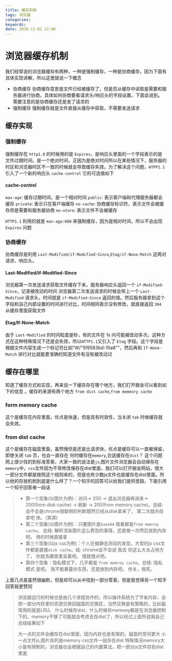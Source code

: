 ```yaml
---
title: 缓存机制
tags: 浏览器
categories: 
keywords: 
date: 2020-11-02 22:06
---
```


# 浏览器缓存机制

我们经常说的浏览器缓存有两种，一种是强制缓存，一种是协商缓存，因为下面有具体实现讲解，所以这里就说一下概念

- 协商缓存
    协商缓存意思是文件已经被缓存了，但是否从缓存中读取是需要和服务器进行协商，具体如何协商要看请求头/响应头的字段设置，下面会说到。需要注意的是协商缓存还是发了请求的
- 强制缓存
    强制缓存就是文件直接从缓存中获取，不需要发送请求

## 缓存实现

### 强制缓存

强制缓存在 `http1.0` 的时候用的是 `Expires`，是响应头里面的一个字段表示的是文件过期时间。是一个绝对时间，正因为是绝对时间所以在某些情况下，服务器的时区和浏览器时区不一致的时候就会导致缓存失效。为了解决这个问题，`HTPP1.1` 引入了一个新的响应头 `cache-control` 它的可选值如下

#### cache-control

`max-age`: 缓存过期时间，是一个相对时间
`public`: 表示客户端和代理服务器都会缓存
`private`: 表示只在客户端缓存
`no-cache`: 协商缓存标识符，表示文件会被缓存但是需要和服务器协商
`no-store`: 表示文件不会被缓存

`HTTP1.1` 利用的就是 `max-age:600` 来强制缓存，因为是相对时间，所以不会出现 `Expires` 问题

### 协商缓存

协商缓存是利用 `Last-Modified/if-Modified-Since`,`Etag/if-None-Match` 这两对请求、响应头。

#### Last-Modified/if-Modified-Since

浏览器第一次发送请求获取文件缓存下来，服务器响应头返回一个 `if-Modified-Since`，记录被改动的时间
浏览器第二次发送请求的时候会带上一个 `Last-Modified` 请求头，时间就是 `if-Modified-Since` 返回的值。然后服务器拿到这个字段和自己内部设置的时间进行对比，时间相同表示没有修改，就直接返回 `304` 从缓存里面获取文件

#### Etag/If-None-Match

由于 `Last-Modified` 的时间粒度是秒，有的文件在 1s 内可能被改动多次。这种方式在这种特殊情况下还是会失效，所以`HTTP1.1`又引入了 `Etag` 字段。这个字段是根据文件内容生成一个标记符比如"W/"5f9583bd-10a8""，然后再和 `If-None-Match` 进行对比就能更准确的知道文件有没有被改动过

## 缓存在哪里

知道了缓存方式和实现，再来说一下缓存存在哪个地方，我们打开掘金可以看到如下的信息
。缓存的来源有两个地方 `from dist cache`,`from memeory cache`

### form memory cache

这个是缓存在内存里面，优点是快速，但是具有时效性，当关闭 `tab` 时候缓存就会失效。

### from dist cache

这个是缓存在磁盘里面，虽然慢但是还是比请求快，优点是缓存可以一直被保留，即使关闭 `tab` 页，也会一直存在
何时缓存在`memory`,合适缓存在`dist`？
这个问题网上很少找的到标准答案，大家一致的说法是`js`,图片文件浏览器会自动保存在`memory`中，`css`文件因为不常修改保存在dist里面，我们可以打开掘金网站，很大一部分文件都是按照这个规则来的，但是也有少数js文件也是缓存在dist里面。所以他的存放机制到底是什么样了？一个知乎的回答可以给我们提供思路，下面引用一个知乎回答者一段话

> - 第一个现象(以图片为例)：访问-> 200 -> 退出浏览器再进来-> 200(from disk cache) -> 刷新 -> 200(from memory cache)。总结: 会不会是chrome很聪明的判断既然已经从disk拿来了， 第二次就内存拿吧 快。（笑哭)
> - 第二个现象(以图片为例)：只要图片是`base64` 我看都是`from memroy cache`。 总结: 解析渲染图片这么费劲的事情，还是做一次然后放到内存吧。 用的时候直接拿
> - 第三个现象(以js css为例)：个人在做静态测试的发现，大型的js css文件都是直接`disk cache`。结: chrome会不会说 我去 你这么大太占地方了。 你就去硬盘里呆着吧。 慢就慢点吧。
> - 第四个现象：隐私模式下，几乎都是 `from memroy cache`。总结: 隐私模式 是吧。 我不能暴露你东西，还是放到内存吧。 你关，我死。

上面几点是虽然很幽默，但是却可以从中找到一部分答案，但是我觉得另一个知乎回答我更赞同
> 浏览器运行的时候也是由几个进程协作的，所以操作系统为了节省内存，会把一部分内存里的资源交换回磁盘的交换区，当然交换是有策略的，比如最常用的就是LRU。
> 什么时候存dist，什么时候存memoey都是在浏览器控制下的，memory不够了可能就会考虑去存dist了，所以经过上面所说我自己总结结果如下

> 大一点的文件会缓存在dist里面，因为内存也是有限的，磁盘的空间更大
> 小一点文件js,图片存的是memory
> css文件一般存在dist
> 特殊情况memory大小是有限制的，浏览器也会根据自己的内置算法，把一部分js文件存到dist里面
